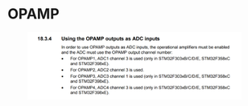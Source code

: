 # OPAMP

<figure><img src="../../.gitbook/assets/image (5) (3) (1).png" alt=""><figcaption></figcaption></figure>
